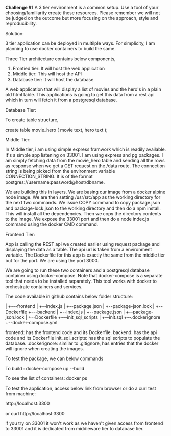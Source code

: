 **Challenge #1**
A 3 tier environment is a common setup. Use a tool of your choosing/familiarity create these resources. Please remember we will not be judged on the outcome but more focusing on the approach, style and reproducibility.

Solution:

3 tier application can be deployed in multilple ways. For simplicity, I am planning to use docker containers to build the same.

Three Tier architecture contains below components,
1. Frontied tier: It will host the web application
2. Middle tier: This will host the API
3. Database tier: It will host the database.

A web application that will display a list of movies and the hero's in a plain old html table. This applications is going to get this data from a rest api which in turn will fetch it from a postgresql database.

Database Tier:

To create table structure,

create table movie_hero (
  movie text,
  hero text
);

Middle Tier:

In Middle tier, i am using simple express framwork which is readily available. It's a simple app listening on 33001. I am using express and pg packages. I am simply fetching data from the movie_hero table and sending all the rows as response when we get a GET request on the /data route. The connection string is being picked from the environment variable CONNECTION_STRING. It is of the format postgres://username:password@host/dbname.

We are building this in layers. We are basing our image from a docker alpine node image. We are then setting /usr/src/app as the working directory for the next two commands. We issue COPY command to copy package.json and package-lock.json to the working directory and then do a npm install. This will install all the dependencies.  Then we copy the directory contents to the image. We expose the 33001 port and then do a node index.js command using the docker CMD command.

Frontend Tier:

App is calling the REST api we created earlier using request package and displaying the data as a table. The api url is taken from a environment variable. The Dockerfile for this app is exactly the same from the middle tier but for the port. We are using the port 3000.


We are going to run these two containers and a postgresql database container using docker-compose. Note that docker-compose is a separate tool that needs to be installed separately. This tool works with docker to orchestrate containers and services.

The code available in github contains below folder structure:

|
+---frontend
|     +--index.js
|     +--package.json
|     +--package-json.lock
|     +--Dockerfile
+---backend
|    +--index.js
|    +--package.json
|    +--package-json.lock
|    +--Dockerfile
+---init_sql_scripts
|     +--init.sql
+--.dockerignore
+--docker-compose.yml

frontend: has the frontend code and its Dockerfile.
backend: has the api code and its Dockerfile
init_sql_scripts: has the sql scripts to populate the database.
.dockerignore: similar to .gitignore, has entries that the docker will ignore when creating the images.


To test the package, we can below commands 

To build : docker-compose up --build

To see the list of containers: docker ps

To test the application, access below link from browser or do a curl test from machine:

http://localhost:3300

or 
curl http://localhost:3300

if you try on 33001 it won't work as we haven't given access from frontend to 33001 and it is dedicated from middleware tier to database tier.




